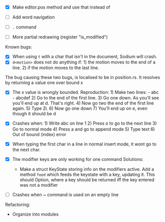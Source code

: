 - [x] Make editor.pos method and use that instead of
- [ ] Add word navigation
- [ ] `.` command
- [ ] More partial redrawing (register "is_modified")


Known bugs:

- [x] When using `t` with a char that isn't in the document, Sodium will crash.
- [x] `d<motion>` does not do anything if: 1) the motion moves to the end of a line. 2) if the motion moves to the last line.

The bug causing these two bugs, is localised to be in position.rs. It resolves by returning a value one over bound x

- [x] The x value is wrongly bounded. Reproduction:
      1) Make two lines:
         - abc
         - abcdef
      2) Go to the end of the first line.
      3) Go one down. As you'll see you'll end up at d. That's right.
      4) Now go two the end of the first line again.
      5) Type 2l.
      6) Now go one down
      7) You'll end up on e, even though it should be d

- [x] Crashes when:
      1) Write abc on line 1
      2) Press o to go to the next line
      3) Go to normal mode
      4) Press a and go to append mode
      5) Type text
      6) Out of bound (index) error

- [x] When typing the first char in a line in normal insert mode, it wont go to the next char.

- [x] The modifier keys are only working for one command
     Solutions:
     - Make a struct KeyState storing info on the modifiers active. Add a method `feed` which feeds the keystate with a key, updating it. This should Option<Key>, where a key should be returned iff the key entered was not a modifier

- [ ] Crashes when ~ command is used on an empty line

Refactoring:
- Organize into modules
